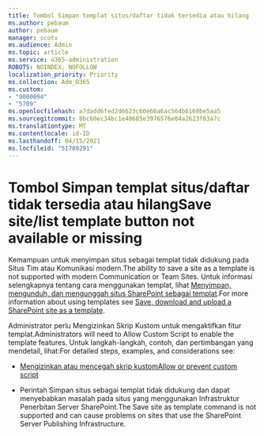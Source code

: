 ```yaml
---
title: Tombol Simpan templat situs/daftar tidak tersedia atau hilang
ms.author: pebaum
author: pebaum
manager: scotv
ms.audience: Admin
ms.topic: article
ms.service: o365-administration
ROBOTS: NOINDEX, NOFOLLOW
localization_priority: Priority
ms.collection: Adm_O365
ms.custom:
- "9000094"
- "5709"
ms.openlocfilehash: a7dadd6fed2d6623c60e66a6ac564b6160be5aa5
ms.sourcegitcommit: 8bc60ec34bc1e40685e3976576e04a2623f63a7c
ms.translationtype: MT
ms.contentlocale: id-ID
ms.lasthandoff: 04/15/2021
ms.locfileid: "51789291"
---
```

# <a name="save-sitelist-template-button-not-available-or-missing"></a><span data-ttu-id="1639f-102">Tombol Simpan templat situs/daftar tidak tersedia atau hilang</span><span class="sxs-lookup"><span data-stu-id="1639f-102">Save site/list template button not available or missing</span></span>

<span data-ttu-id="1639f-103">Kemampuan untuk menyimpan situs sebagai templat tidak didukung pada Situs Tim atau Komunikasi modern.</span><span class="sxs-lookup"><span data-stu-id="1639f-103">The ability to save a site as a template is not supported with modern Communication or Team Sites.</span></span> <span data-ttu-id="1639f-104">Untuk informasi selengkapnya tentang cara menggunakan templat, lihat [Menyimpan, mengunduh, dan mengunggah situs SharePoint sebagai templat](https://docs.microsoft.com/sharepoint/dev/general-development/save-download-and-upload-a-sharepoint-site-as-a-template).</span><span class="sxs-lookup"><span data-stu-id="1639f-104">For more information about using templates see [Save, download and upload a SharePoint site as a template](https://docs.microsoft.com/sharepoint/dev/general-development/save-download-and-upload-a-sharepoint-site-as-a-template).</span></span>

<span data-ttu-id="1639f-105">Administrator perlu Mengizinkan Skrip Kustom untuk mengaktifkan fitur templat.</span><span class="sxs-lookup"><span data-stu-id="1639f-105">Administrators will need to Allow Custom Script to enable the template features.</span></span> <span data-ttu-id="1639f-106">Untuk langkah-langkah, contoh, dan pertimbangan yang mendetail, lihat:</span><span class="sxs-lookup"><span data-stu-id="1639f-106">For detailed steps, examples, and considerations see:</span></span>

- [<span data-ttu-id="1639f-107">Mengizinkan atau mencegah skrip kustom</span><span class="sxs-lookup"><span data-stu-id="1639f-107">Allow or prevent custom script</span></span>](https://docs.microsoft.com/sharepoint/allow-or-prevent-custom-script)

- <span data-ttu-id="1639f-108">Perintah Simpan situs sebagai templat tidak didukung dan dapat menyebabkan masalah pada situs yang menggunakan Infrastruktur Penerbitan Server SharePoint.</span><span class="sxs-lookup"><span data-stu-id="1639f-108">The Save site as template command is not supported and can cause problems on sites that use the SharePoint Server Publishing Infrastructure.</span></span>


